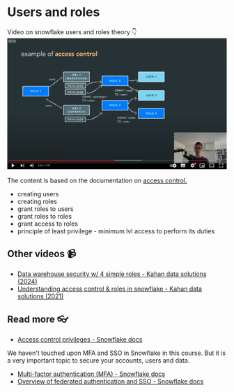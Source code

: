 # Users and roles

Video on snowflake users and roles theory :point_down:
[![example of access control](https://github.com/kokchun/assets/blob/main/data_warehouse/access_control_video.png?raw=true)](https://youtu.be/NZlaNhDUqOE)


The content is based on the documentation on [access control.](https://docs.snowflake.com/en/user-guide/security-access-control-overview)

- creating users
- creating roles 
- grant roles to users
- grant roles to roles 
- grant access to roles
- principle of least privilege - minimum lvl access to perform its duties

## Other videos :video_camera:

- [Data warehouse security w/ 4 simple roles - Kahan data solutions (2024)](https://www.youtube.com/watch?v=XUFdbyb49B8)
- [Understanding access control & roles in snowflake - Kahan data solutions (2021)](https://www.youtube.com/watch?v=b-YRXJgjDC8)



## Read more :eyeglasses:

- [Access control privileges - Snowflake docs](https://docs.snowflake.com/en/user-guide/security-access-control-privileges)

We haven't touched upon MFA and SSO in Snowflake in this course. But it is a very important topic to secure your accounts, users and data.

- [Multi-factor authentication (MFA) - Snowflake docs](https://docs.snowflake.com/en/user-guide/security-mfa)
- [Overview of federated authentication and SSO - Snowflake docs](https://docs.snowflake.com/en/user-guide/admin-security-fed-auth-overview)